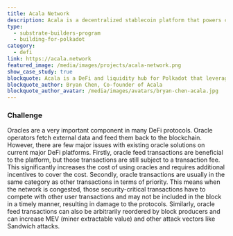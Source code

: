 ```yaml
---
title: Acala Network
description: Acala is a decentralized stablecoin platform that powers cross-blockchain open finance applications.
type:
  - substrate-builders-program
  - building-for-polkadot
category:
  - defi
link: https://acala.network
featured_image: /media/images/projects/acala-network.png
show_case_study: true
blockquote: Acala is a DeFi and liquidity hub for Polkadot that leverages Substrate to provide a parachain and Ethereum-compatible dapp platform customized for DeFi developers and users. Substrate allows us to build DeFi primitives and optimizations to improve developer and user experience, while Substrate and Polkadot’s upgradability enables us to future-proof our chain.
blockquote_author: Bryan Chen, Co-founder of Acala
blockquote_author_avatar: /media/images/avatars/bryan-chen-acala.jpg
---
```


### Challenge

Oracles are a very important component in many DeFi protocols. Oracle operators fetch external data and feed
them back to the blockchain. However, there are few major issues with existing oracle solutions on current
major DeFi platforms. Firstly, oracle feed transactions are beneficial to the platform, but those transactions
are still subject to a transaction fee. This significantly increases the cost of using oracles and requires
additional incentives to cover the cost. Secondly, oracle transactions are usually in the same category as
other transactions in terms of priority. This means when the network is congested, those security-critical
transactions have to compete with other user transactions and may not be included in the block in a timely
manner, resulting in damage to the protocols. Similarly, oracle feed transactions can also be arbitrarily
reordered by block producers and can increase MEV (miner extractable value) and other attack vectors like
Sandwich attacks.
